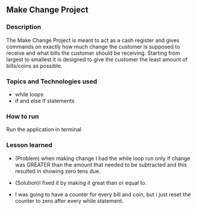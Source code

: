 ## Make Change Project

### Description

The Make Change Project is meant to act as a cash register and gives commands
on exactly how much change the customer is supposed to receive and what bills
the customer should be receiving. Starting from largest to smallest it is
designed to give the customer the least amount of bills/coins as possible.

### Topics and Technologies used

* while loops
* if and else if statements


### How to run

Run the application in terminal

### Lesson learned

* (Problem) when making change I had the while loop run only if change was GREATER than the
  amount that needed to be subtracted and this resulted in showing zero tens due.

* (Solution)I fixed it by making it great than or equal to.

* I was going to have a counter for every bill and coin, but i just reset the
counter to zero after every while statement.
